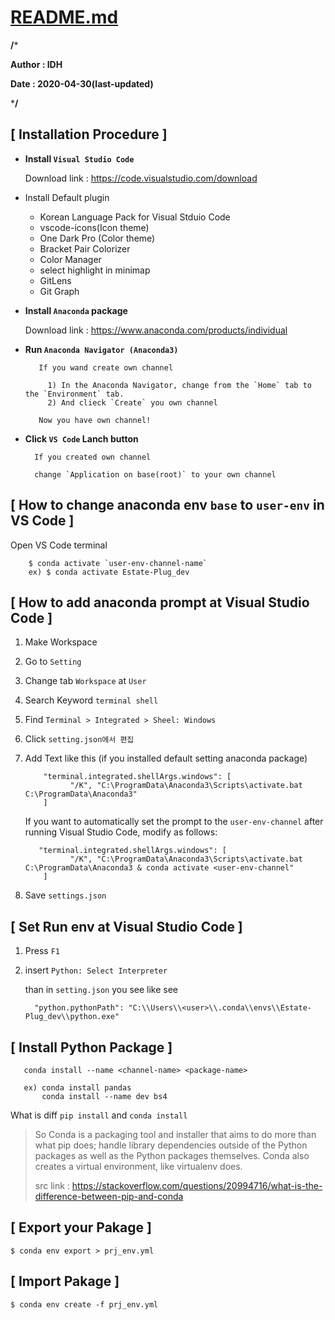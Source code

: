 # [README.md](http://readme.md/)

**/***

**Author : IDH**

**Date : 2020-04-30(last-updated)**

***/**

## **[ Installation Procedure ]**

   - **Install `Visual Studio Code`**

     Download link : https://code.visualstudio.com/download

   - Install Default plugin

     - Korean Language Pack for Visual Stduio Code
     - vscode-icons(Icon theme)
     - One Dark Pro (Color theme)
     - Bracket Pair Colorizer
     - Color Manager
     - select highlight in minimap
     - GitLens
     - Git Graph

   - **Install `Anaconda` package**

      Download link : https://www.anaconda.com/products/individual

   - **Run `Anaconda Navigator (Anaconda3)`**

      ~~~
         If you wand create own channel

           1) In the Anaconda Navigator, change from the `Home` tab to the `Environment` tab.
           2) And clieck `Create` you own channel

         Now you have own channel!
      ~~~

   - **Click `VS Code` Lanch button**

       ~~~
         If you created own channel
         
         change `Application on base(root)` to your own channel
      ~~~

## **[ How to change anaconda env `base` to `user-env` in VS Code ]**

   Open VS Code terminal

   ```
       $ conda activate `user-env-channel-name`
       ex) $ conda activate Estate-Plug_dev
   ```

## **[ How to add anaconda prompt at Visual Studio Code ]**

   1. Make Workspace

   2. Go to `Setting`

   3. Change tab `Workspace` at `User`

   4. Search Keyword `terminal shell`

   5. Find `Terminal > Integrated > Sheel: Windows`

   6. Click `setting.json에서 편집`

   7. Add Text like this (if you installed default setting anaconda package)
      ~~~
          "terminal.integrated.shellArgs.windows": [ 
                "/K", "C:\ProgramData\Anaconda3\Scripts\activate.bat C:\ProgramData\Anaconda3" 
          ]
      ~~~

      If you want to automatically set the prompt to the `user-env-channel` after running Visual Studio Code, modify as follows:
      ~~~
         "terminal.integrated.shellArgs.windows": [ 
                "/K", "C:\ProgramData\Anaconda3\Scripts\activate.bat C:\ProgramData\Anaconda3 & conda activate <user-env-channel" 
          ]
      ~~~

   8. Save `settings.json`

## **[ Set Run env at Visual Studio Code ]**

   1. Press `F1`

   2. insert `Python: Select Interpreter`

      than in `setting.json` you see like see
        ~~~
          ​"python.pythonPath": "C:\\Users\\<user>\\.conda\\envs\\Estate-Plug_dev\\python.exe"
        ~~~

## **[ Install Python Package ]**

   ~~~
      conda install --name <channel-name> <package-name>

      ex) conda install pandas
          conda install --name dev bs4
   ~~~

   What is diff `pip install` and `conda install`
   > So Conda is a packaging tool and installer that aims to do more than what pip does; handle library dependencies outside of the Python packages as well as the Python packages themselves. Conda also creates a virtual environment, like virtualenv does.
   >
   > src link : https://stackoverflow.com/questions/20994716/what-is-the-difference-between-pip-and-conda
   

## **[ Export your Pakage ]**

   ~~~
   $ conda env export > prj_env.yml
   ~~~

## **[ Import Pakage ]**

   ~~~
   $ conda env create -f prj_env.yml
   ~~~
